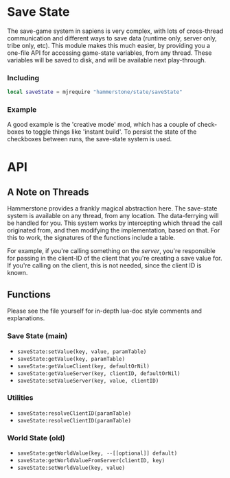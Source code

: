 # Save State

The save-game system in sapiens is very complex, with lots of cross-thread communication and different ways to save data (runtime only, server only, tribe only, etc). This module makes this much easier, by providing you a one-file API for accessing game-state variables, from any thread. These variables will be saved to disk, and will be available next play-through.

### Including

```lua
local saveState = mjrequire "hammerstone/state/saveState"
```

### Example

A good example is the 'creative mode' mod, which has a couple of check-boxes to toggle things like 'instant build'. To persist the state of the checkboxes between runs, the save-state system is used.

# API

## A Note on Threads

Hammerstone provides a frankly magical abstraction here. The save-state system is available on any thread, from any location. The data-ferrying will be handled for you. This system works by intercepting which thread the call originated from, and then modifying the implementation, based on that. For this to work, the signatures of the functions include a table.

For example, if you're calling something on the *server*, you're responsible for passing in the client-ID of the client that you're creating a save value for. If you're calling on the client, this is not needed, since the client ID is known.


## Functions

Please see the file yourself for in-depth lua-doc style comments and explanations.

### Save State (main)
 - `saveState:setValue(key, value, paramTable)`
 - `saveState:getValue(key, paramTable)`
 - `saveState:getValueClient(key, defaultOrNil)`
 - `saveState:getValueServer(key, clientID, defaultOrNil)`
 - `saveState:setValueServer(key, value, clientID)`


### Utilities
 - `saveState:resolveClientID(paramTable)`
 - `saveState:resolveClientID(paramTable)`

### World State (old)
 - `saveState:getWorldValue(key, --[[optional]] default)`
 - `saveState:getWorldValueFromServer(clientID, key)`
 - `saveState:setWorldValue(key, value)`
